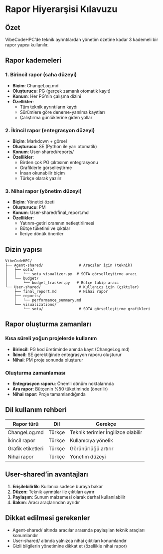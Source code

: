 # Rapor Hiyerarşisi Kılavuzu

## Özet
VibeCodeHPC’de teknik ayrıntılardan yönetim özetine kadar 3 kademeli bir rapor yapısı kullanılır.

## Rapor kademeleri

### 1. Birincil rapor (saha düzeyi)
- **Biçim**: ChangeLog.md
- **Oluşturucu**: PG (gerçek zamanlı otomatik kayıt)
- **Konum**: Her PG’nin çalışma dizini
- **Özellikler**: 
  - Tüm teknik ayrıntıların kaydı
  - Sürümlere göre deneme-yanılma kayıtları
  - Çalıştırma günlüklerine giden yollar

### 2. İkincil rapor (entegrasyon düzeyi)
- **Biçim**: Markdown + görsel
- **Oluşturucu**: SE (Python ile yarı otomatik)
- **Konum**: User-shared/reports/
- **Özellikler**:
  - Birden çok PG çıktısının entegrasyonu
  - Grafiklerle görselleştirme
  - İnsan okunabilir biçim
  - Türkçe olarak yazılır

### 3. Nihai rapor (yönetim düzeyi)
- **Biçim**: Yönetici özeti
- **Oluşturucu**: PM
- **Konum**: User-shared/final_report.md
- **Özellikler**:
  - Yatırım-getiri oranının netleştirilmesi
  - Bütçe tüketimi ve çıktılar
  - İleriye dönük öneriler

## Dizin yapısı

```
VibeCodeHPC/
├── Agent-shared/                # Aracılar için (teknik)
│   ├── sota/
│   │   └── sota_visualizer.py  # SOTA görselleştirme aracı
│   └── budget/
│       └── budget_tracker.py   # Bütçe takip aracı
└── User-shared/                 # Kullanıcı için (çıktılar)
    ├── final_report.md          # Nihai rapor
    ├── reports/
    │   └── performance_summary.md
    └── visualizations/
        └── sota/                # SOTA görselleştirme grafikleri
```

## Rapor oluşturma zamanları

### Kısa süreli yoğun projelerde kullanım
- **Birincil**: PG kod üretiminde anında kayıt (ChangeLog.md)
- **İkincil**: SE gerektiğinde entegrasyon raporu oluşturur
- **Nihai**: PM proje sonunda oluşturur

### Oluşturma zamanlaması
- **Entegrasyon raporu**: Önemli dönüm noktalarında
- **Ara rapor**: Bütçenin %50 tüketiminde (önerilir)
- **Nihai rapor**: Proje tamamlandığında

## Dil kullanım rehberi

| Rapor türü | Dil | Gerekçe |
|------------|------|------|
| ChangeLog.md | Türkçe | Teknik terimler İngilizce olabilir |
| İkincil rapor | Türkçe | Kullanıcıya yönelik |
| Grafik etiketleri | Türkçe | Görünürlüğü artırır |
| Nihai rapor | Türkçe | Yönetim düzeyi |

## User-shared’in avantajları

1. **Erişilebilirlik**: Kullanıcı sadece buraya bakar
2. **Düzen**: Teknik ayrıntılar ile çıktıları ayırır
3. **Paylaşım**: Sunum malzemesi olarak derhal kullanılabilir
4. **Bakım**: Aracı araçlarından ayrıdır

## Dikkat edilmesi gerekenler

- Agent-shared/ altında aracılar arasında paylaşılan teknik araçları konumlandır
- User-shared/ altında yalnızca nihai çıktıları konumlandır
- Gizli bilgilerin yönetimine dikkat et (özellikle nihai rapor)
